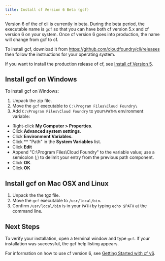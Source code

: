 ```yaml
---
title: Install cf Version 6 Beta (gcf)
---
```


Version 6 of the cf cli is currently in beta. During the beta period, the executable name is `gcf` so that you can have both cf version 5.x and cf version 6 on your system. Once cf version 6 goes into production, the name will change from gcf to cf.

To install gcf, download it from https://github.com/cloudfoundry/cli/releases then follow the instructions for your operating system.

If you want to install the production release of cf, see [Install cf Version 5](install-ruby-cli.html).


## <a id="windows"></a>Install gcf on Windows ##

To install gcf on Windows:

1. Unpack the zip file.
1. Move the `gcf` executable to `C:\Program Files\Cloud Foundry\`
1. Add `C:\Program Files\Cloud Foundry` to your`%PATH%` environment variable:
  * Right-click **My Computer > Properties**.
  * Click **Advanced system settings**.
  * Click **Environment Variables**.
  * Click ** "Path" in the **System Variables** list.
  * Click **Edit**
  * Append "C:\Program Files\Cloud Foundry\" to the variable value; use a semicolon (;) to delimit your entry from the previous path component.
  * Click **OK**.
  * Click **OK**

## <a id="nixlike"></a>Install gcf on Mac OSX and Linux ##

1. Unpack the the tgz file.
1. Move the `gcf` executable to `/usr/local/bin`.
1. Confirm `/usr/local/bin` is in your `PATH` by typing `echo $PATH` at the command line.


## <a id="nixlike"></a>Next Steps ##
To verify your installation, open a terminal window and type `gcf`.
If your installation was successful, the gcf help listing appears.

For information on how to use cf version 6, see [Getting Started with cf v6](../manage/go-cli.html).
